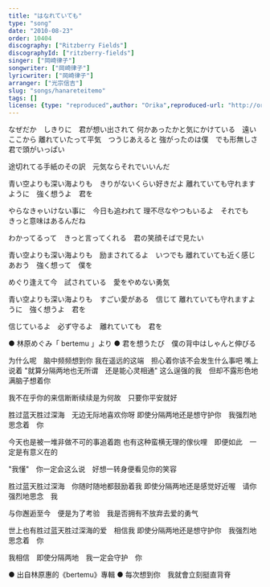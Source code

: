 ```yaml
---
title: "はなれていても"
type: "song"
date: "2010-08-23"
order: 10404
discography: ["Ritzberry Fields"]
discographyId: ["ritzberry-fields"]
singer: ["岡崎律子"]
songwriter: ["岡崎律子"]
lyricwriter: ["岡崎律子"]
arranger: ["光宗信吉"]
slug: "songs/hanareteitemo"
tags: []
license: {type: "reproduced",author: "Orika",reproduced-url: "http://orikamushi.myweb.hinet.net/",reproduced-website: "織歌蟲網站"}
---
```


なぜだか　しきりに　君が想い出されて 
何かあったかと気にかけている　遠いここから 
離れていたって平気　つうじあえると 
強がったのは僕　でも形無しさ　君で頭がいっぱい 

途切れてる手紙のその訳　元気ならそれでいいんだ 

青い空よりも深い海よりも　きりがないくらい好きだよ 
離れていても守れますように　強く想うよ　君を 

やらなきゃいけない事に　今日も追われて 
理不尽なやつもいるよ　それでも　きっと意味はあるんだね 

わかってるって　きっと言ってくれる　君の笑顔そばで見たい 

青い空よりも深い海よりも　励まされてるよ　いつでも 
離れていても近く感じあおう　強く想って　僕を 

めぐり逢えて今　試されている　愛をやめない勇気 

青い空よりも深い海よりも　すごい愛がある　信じて 
離れていても守れますように　強く想うよ　君を 

信じているよ　必ず守るよ　離れていても　君を

● 林原めぐみ「 bertemu 」より ● 君を想うたび　僕の背中はしゃんと伸びる

为什么呢　脑中频频想到你 
我在遥远的这端　担心着你该不会发生什么事吧 
嘴上说着 "就算分隔两地也无所谓　还是能心灵相通" 
这么逞强的我　但却不露形色地　满脑子想着你 

我不在乎你的来信断断续续是为何故　只要你平安就好 

胜过蓝天胜过深海　无边无际地喜欢你呀 
即使分隔两地还是想守护你　我强烈地思念着　你 

今天也是被一堆非做不可的事追着跑 
也有这种蛮横无理的傢伙哩　即便如此　一定是有意义在的 

"我懂"　你一定会这么说　好想一转身便看见你的笑容 

胜过蓝天胜过深海　你随时随地都鼓励着我 
即使分隔两地还是感觉好近喔　请你强烈地思念　我 

与你邂逅至今　便是为了考验　我是否拥有不放弃去爱的勇气 

世上也有胜过蓝天胜过深海的爱　相信我 
即使分隔两地还是想守护你　我强烈地思念着　你 

我相信　即使分隔两地　我一定会守护　你

● 出自林原惠的《bertemu》專輯 ● 每次想到你　我就會立刻挺直背脊
